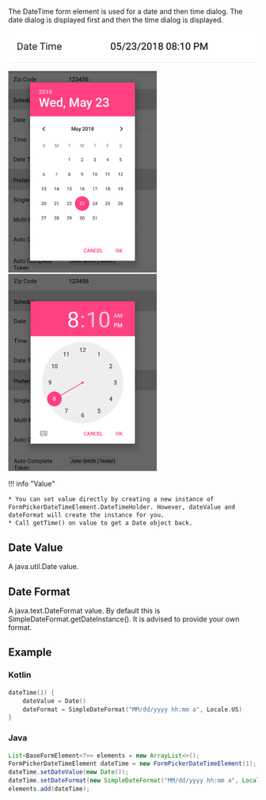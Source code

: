 The DateTime form element is used for a date and then time dialog. The date dialog is displayed first and then the time dialog is displayed.

![Example](/images/DateTime.PNG)

<img src="../../images/Date2.PNG" alt="Example" width="300px"/>

<img src="../../images/Time2.PNG" alt="Example" width="300px"/>

!!! info "Value"

    * You can set value directly by creating a new instance of FormPickerDateTimeElement.DateTimeHolder. However, dateValue and dateFormat will create the instance for you.
    * Call getTime() on value to get a Date object back.

## Date Value

A java.util.Date value.

## Date Format

A java.text.DateFormat value. By default this is SimpleDateFormat.getDateInstance(). It is advised to provide your own format.

## Example

### Kotlin

```kotlin
dateTime(1) {
    dateValue = Date()
    dateFormat = SimpleDateFormat("MM/dd/yyyy hh:mm a", Locale.US)
}
```

### Java

```java
List<BaseFormElement<?>> elements = new ArrayList<>();
FormPickerDateTimeElement dateTime = new FormPickerDateTimeElement(1);
dateTime.setDateValue(new Date());
dateTime.setDateFormat(new SimpleDateFormat("MM/dd/yyyy hh:mm a", Locale.US));
elements.add(dateTime);
```
